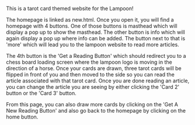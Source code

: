 This is a tarot card themed website for the Lampoon!

The homepage is linked as new.html.
Once you open it, you will find a homepage with 4 buttons. One of those buttons is masthead which will display a pop up to show the masthead. The other button is info which will again display a pop up where info can be added. The button next to that is 'more' which will lead you to the lampoon website to read more articles.

The 4th button is the 'Get a Reading Button' which should redirect you to a chess board loading screen where the lampoon logo is moving in the direction of a horse. Once your cards are drawn, three tarot cards will be flipped in front of you and then moved to the side so you can read the article associated with that tarot card. Once you are done reading an article, you can change the article you are seeing by either clicking the 'Card 2' button or the 'Card 3' button. 

From this page, you can also draw more cards by clicking on the 'Get A New Reading Button' and also go back to the homepage by clicking on the home button.
